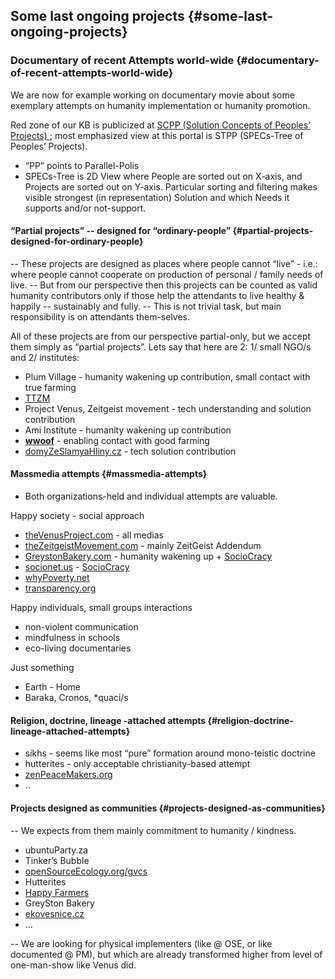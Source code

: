 ## Some last ongoing projects {#some-last-ongoing-projects}

### Documentary of recent Attempts world-wide {#documentary-of-recent-attempts-world-wide}

We are now for example working on documentary movie about some exemplary attempts on humanity implementation or humanity promotion.

Red zone of our KB is publicized at <u> SCPP (Solution Concepts of Peoples’ Projects) </u>; most emphasized view at this portal is STPP (SPECs-Tree of Peoples’ Projects).
-	“PP” points to Parallel-Polis
-	SPECs-Tree is 2D View where People are sorted out on X-axis, and Projects are sorted out on Y-axis.
Particular sorting and filtering makes visible strongest (in representation) Solution and which Needs it supports and/or not-support.


#### “Partial projects” -- designed for “ordinary-people” {#partial-projects-designed-for-ordinary-people}

-- These projects are designed as places where people cannot “live” - i.e.: where people cannot cooperate on production of personal / family needs of live. -- But from our perspective then this projects can be counted as valid humanity contributors only if those help the attendants to live healthy & happily -- sustainably and fully. -- This is not trivial task, but main responsibility is on attendants them-selves.

All of these projects are from our perspective partial-only, but we accept them simply as “partial projects”. Lets say that here are 2: 1/ small NGO/s and 2/ institutes:

*   Plum Village - humanity wakening up contribution, small contact with true farming
*   [TTZM](www.ic.org/directory/the-transcendent-zeitgeist-movement-ttzm/)
*   Project Venus, Zeitgeist movement - tech understanding and solution contribution
*   Ami Institute - humanity wakening up contribution
*   [**wwoof**](http://www.wwoof.net) - enabling contact with good farming
*   [domyZeSlamyaHliny.cz](http://www.domyzeslamyahliny.cz/) - tech solution contribution

#### Massmedia attempts {#massmedia-attempts}

*   Both organizations-held and individual attempts are valuable.

Happy society - social approach

*   [theVenusProject.com](http://thevenusproject.com) - all medias
*   [theZeitgeistMovement.com](http://thezeitgeistmovement.com) - mainly ZeitGeist Addendum
*   [GreystonBakery.com](http://greystonbakery.com/) - humanity wakening up + [SocioCracy](https://en.wikipedia.org/wiki/Sociocracy)
*   [socionet.us](http://www.socionet.us/) - [SocioCracy](https://en.wikipedia.org/wiki/Sociocracy)
*   [whyPoverty.net](http://whypoverty.net)
*   [transparency.org](http://transparency.org)

Happy individuals, small groups interactions

*   non-violent communication
*   mindfulness in schools
*   eco-living documentaries

Just something

*   Earth - Home
*   Baraka, Cronos, *quaci/s

#### Religion, doctrine, lineage -attached attempts {#religion-doctrine-lineage-attached-attempts}

*   sikhs - seems like most “pure” formation around mono-teistic doctrine
*   hutterites - only acceptable christianity-based attempt
*   [zenPeaceMakers.org](http://zenpeacemakers.org)
*   ..

#### Projects designed as communities {#projects-designed-as-communities}

-- We expects from them mainly commitment to humanity / kindness.

*   ubuntuParty.za
*   Tinker’s Bubble
*   [openSourceEcology.org/gvcs](http://opensourceecology.org/gvcs/)
*   Hutterites
*   [Happy Farmers](https://www.indiegogo.com/projects/happy-farmers-will-change-the-world)
*   GreySton Bakery
*   [ekovesnice.cz](http://www.ekovesnice.cz)
*   …

-- We are looking for physical implementers (like @ OSE, or like documented @ PM), but which are already transformed higher from level of one-man-show like Venus did.
